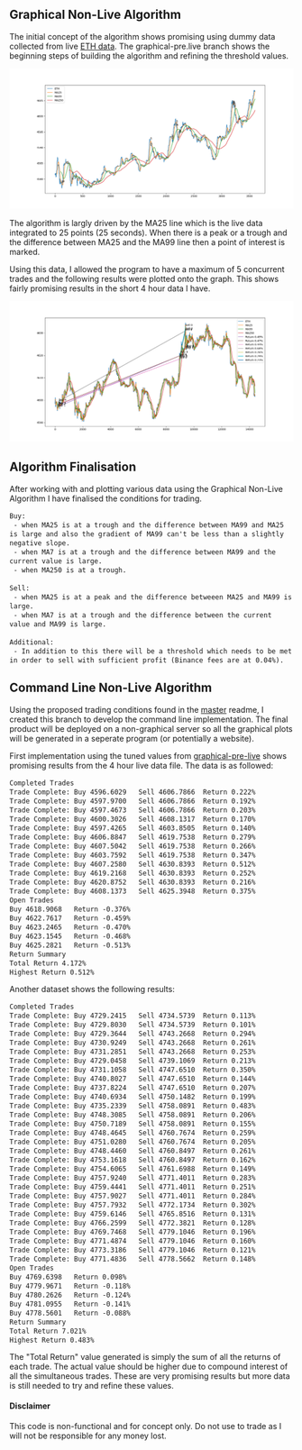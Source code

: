 ## Graphical Non-Live Algorithm

The initial concept of the algorithm shows promising using dummy data collected from live [ETH data](https://github.com/jamesstocktonj1/Crypto/blob/graphical-pre-live/dump5.txt). The graphical-pre.live branch shows the beginning steps of building the algorithm and refining the threshold values.

<p align="center"><img src="https://github.com/jamesstocktonj1/Crypto/blob/graphical-pre-live/media/basic_analysis.png"></p>

The algorithm is largly driven by the MA25 line which is the live data integrated to 25 points (25 seconds). When there is a peak or a trough and the difference between MA25 and the MA99 line then a point of interest is marked.

Using this data, I allowed the program to have a maximum of 5 concurrent trades and the following results were plotted onto the graph. This shows fairly promising results in the short 4 hour data I have. 

<p align="center"><img src="https://github.com/jamesstocktonj1/Crypto/blob/graphical-pre-live/media/basic_analysis_wtrades.png"></p>


## Algorithm Finalisation

After working with and plotting various data using the Graphical Non-Live Algorithm I have finalised the conditions for trading.
```Text
Buy:
 - when MA25 is at a trough and the difference between MA99 and MA25 is large and also the gradient of MA99 can't be less than a slightly negative slope.
 - when MA7 is at a trough and the difference between MA99 and the current value is large.
 - when MA250 is at a trough.

Sell:
 - when MA25 is at a peak and the difference betweeen MA25 and MA99 is large.
 - when MA7 is at a trough and the difference between the current value and MA99 is large.

Additional:
 - In addition to this there will be a threshold which needs to be met in order to sell with sufficient profit (Binance fees are at 0.04%).
```

## Command Line Non-Live Algorithm

Using the proposed trading conditions found in the [master](https://github.com/jamesstocktonj1/Crypto#algorithm-finalisation) readme, I created this branch to develop the command line implementation. The final product will be deployed on a non-graphical server so all the graphical plots will be generated in a seperate program (or potentially a website).

First implementation using the tuned values from [graphical-pre-live](https://github.com/jamesstocktonj1/Crypto/tree/graphical-pre-live) shows promising results from the 4 hour live data file. The data is as followed:

```text
Completed Trades
Trade Complete: Buy 4596.6029   Sell 4606.7866  Return 0.222%
Trade Complete: Buy 4597.9700   Sell 4606.7866  Return 0.192%
Trade Complete: Buy 4597.4673   Sell 4606.7866  Return 0.203%
Trade Complete: Buy 4600.3026   Sell 4608.1317  Return 0.170%
Trade Complete: Buy 4597.4265   Sell 4603.8505  Return 0.140%
Trade Complete: Buy 4606.8847   Sell 4619.7538  Return 0.279%
Trade Complete: Buy 4607.5042   Sell 4619.7538  Return 0.266%
Trade Complete: Buy 4603.7592   Sell 4619.7538  Return 0.347%
Trade Complete: Buy 4607.2580   Sell 4630.8393  Return 0.512%
Trade Complete: Buy 4619.2168   Sell 4630.8393  Return 0.252%
Trade Complete: Buy 4620.8752   Sell 4630.8393  Return 0.216%
Trade Complete: Buy 4608.1373   Sell 4625.3948  Return 0.375%
Open Trades
Buy 4618.9068   Return -0.376%
Buy 4622.7617   Return -0.459%
Buy 4623.2465   Return -0.470%
Buy 4623.1545   Return -0.468%
Buy 4625.2821   Return -0.513%
Return Summary
Total Return 4.172%
Highest Return 0.512%
```
Another dataset shows the following results:
```text
Completed Trades
Trade Complete: Buy 4729.2415   Sell 4734.5739  Return 0.113%
Trade Complete: Buy 4729.8030   Sell 4734.5739  Return 0.101%
Trade Complete: Buy 4729.3644   Sell 4743.2668  Return 0.294%
Trade Complete: Buy 4730.9249   Sell 4743.2668  Return 0.261%
Trade Complete: Buy 4731.2851   Sell 4743.2668  Return 0.253%
Trade Complete: Buy 4729.0458   Sell 4739.1069  Return 0.213%
Trade Complete: Buy 4731.1058   Sell 4747.6510  Return 0.350%
Trade Complete: Buy 4740.8027   Sell 4747.6510  Return 0.144%
Trade Complete: Buy 4737.8224   Sell 4747.6510  Return 0.207%
Trade Complete: Buy 4740.6934   Sell 4750.1482  Return 0.199%
Trade Complete: Buy 4735.2339   Sell 4758.0891  Return 0.483%
Trade Complete: Buy 4748.3085   Sell 4758.0891  Return 0.206%
Trade Complete: Buy 4750.7189   Sell 4758.0891  Return 0.155%
Trade Complete: Buy 4748.4645   Sell 4760.7674  Return 0.259%
Trade Complete: Buy 4751.0280   Sell 4760.7674  Return 0.205%
Trade Complete: Buy 4748.4460   Sell 4760.8497  Return 0.261%
Trade Complete: Buy 4753.1618   Sell 4760.8497  Return 0.162%
Trade Complete: Buy 4754.6065   Sell 4761.6988  Return 0.149%
Trade Complete: Buy 4757.9240   Sell 4771.4011  Return 0.283%
Trade Complete: Buy 4759.4441   Sell 4771.4011  Return 0.251%
Trade Complete: Buy 4757.9027   Sell 4771.4011  Return 0.284%
Trade Complete: Buy 4757.7932   Sell 4772.1734  Return 0.302%
Trade Complete: Buy 4759.6146   Sell 4765.8516  Return 0.131%
Trade Complete: Buy 4766.2599   Sell 4772.3821  Return 0.128%
Trade Complete: Buy 4769.7468   Sell 4779.1046  Return 0.196%
Trade Complete: Buy 4771.4874   Sell 4779.1046  Return 0.160%
Trade Complete: Buy 4773.3186   Sell 4779.1046  Return 0.121%
Trade Complete: Buy 4771.4836   Sell 4778.5662  Return 0.148%
Open Trades
Buy 4769.6398   Return 0.098%
Buy 4779.9671   Return -0.118%
Buy 4780.2626   Return -0.124%
Buy 4781.0955   Return -0.141%
Buy 4778.5601   Return -0.088%
Return Summary
Total Return 7.021%
Highest Return 0.483%
```

The "Total Return" value generated is simply the sum of all the returns of each trade. The actual value should be higher due to compound interest of all the simultaneous trades. These are very promising results but more data is still needed to try and refine these values.


#### Disclaimer
This code is non-functional and for concept only. Do not use to trade as I will not be responsible for any money lost.
